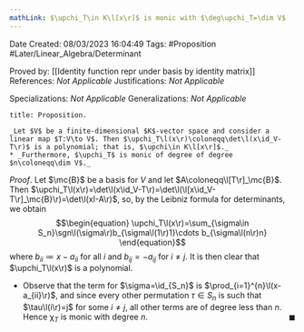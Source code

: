 ```yaml
---
mathLink: $\upchi_T\in K\l[x\r]$ is monic with $\deg\upchi_T=\dim V$
---
```


<div class="topSpace"></div>

Date Created: 08/03/2023 16:04:49
Tags: #Proposition #Later/Linear_Algebra/Determinant

Proved by: [[Identity function repr under basis by identity matrix]]
References: _Not Applicable_
Justifications: _Not Applicable_

Specializations: _Not Applicable_
Generalizations: _Not Applicable_

``` ad-Proposition
title: Proposition.

_Let $V$ be a finite-dimensional $K$-vector space and consider a linear map $T:V\to V$. Then $\upchi_T\l(x\r)\coloneqq\det\l(x\id_V-T\r)$ is a polynomial; that is, $\upchi\in K\l[x\r]$._
* _Furthermore, $\upchi_T$ is monic of degree of degree $n\coloneqq\dim V$._

```

_Proof_. Let $\mc{B}$ be a basis for $V$ and let $A\coloneqq\l[T\r]_\mc{B}$. Then $\upchi_T\l(x\r)=\det\l(x\id_V-T\r)=\det\l(\l[x\id_V-T\r]_\mc{B}\r)=\det\l(xI-A\r)$, so, by the Leibniz formula for determinants, we obtain
$$\begin{equation}
    \upchi_T\l(x\r)=\sum_{\sigma\in S_n}\sgn\l(\sigma\r)b_{\sigma\l(1\r)1}\cdots b_{\sigma\l(n\r)n}
\end{equation}$$
where $b_{ii}\coloneqq x-a_{ii}$ for all $i$ and $b_{ij}=-a_{ij}$ for $i\neq j$. It is then clear that $\upchi_T\l(x\r)$ is a polynomial.
* Observe that the term for $\sigma=\id_{S_n}$ is $\prod_{i=1}^{n}\l(x-a_{ii}\r)$, and since every other permutation $\tau\in S_n$ is such that $\tau\l(i\r)=j$ for some $i\neq j$, all other terms are of degree less than $n$. Hence $\upchi_T$ is monic with degree $n$.<span style="float:right;">$\blacksquare$</span>
